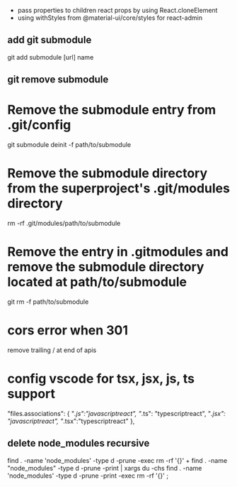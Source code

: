 
 - pass properties to children react props by using React.cloneElement
 - using withStyles from @material-ui/core/styles for react-admin


## add git submodule
git add submodule [url] name

## git remove submodule
# Remove the submodule entry from .git/config
git submodule deinit -f path/to/submodule

# Remove the submodule directory from the superproject's .git/modules directory
rm -rf .git/modules/path/to/submodule

# Remove the entry in .gitmodules and remove the submodule directory located at path/to/submodule
git rm -f path/to/submodule

# cors error when 301
remove trailing / at end of apis

# config vscode for tsx, jsx, js, ts support
"files.associations": {
        "*.js":"javascriptreact",
        "*.ts": "typescriptreact",
        "*.jsx": "javascriptreact",
        "*.tsx":"typescriptreact"
    },
## delete node_modules recursive
find . -name 'node_modules' -type d -prune -exec rm -rf '{}' +
find . -name "node_modules" -type d -prune -print | xargs du -chs
find . -name 'node_modules' -type d -prune -print -exec rm -rf '{}' \;
